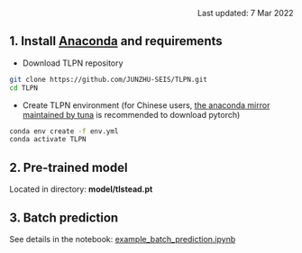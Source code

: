 <p align="right">Last updated: 7 Mar 2022</p>

## 1. Install [Anaconda](https://www.anaconda.com/) and requirements
* Download TLPN repository
```bash
git clone https://github.com/JUNZHU-SEIS/TLPN.git
cd TLPN
```
* Create TLPN environment (for Chinese users, [the anaconda mirror maintained by tuna](https://mirror.tuna.tsinghua.edu.cn/help/anaconda/) is recommended to download pytorch)
```bash
conda env create -f env.yml
conda activate TLPN
```
## 2. Pre-trained model
Located in directory: **model/tlstead.pt**
## 3. Batch prediction
See details in the notebook: [example_batch_prediction.ipynb](docs/example_batch_prediction.ipynb)
